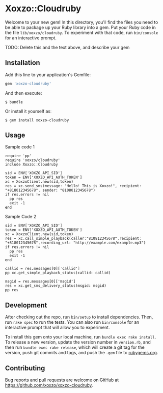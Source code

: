 # Xoxzo::Cloudruby

Welcome to your new gem! In this directory, you'll find the files you need to be able to package up your Ruby library into a gem. Put your Ruby code in the file `lib/xoxzo/cloudruby`. To experiment with that code, run `bin/console` for an interactive prompt.

TODO: Delete this and the text above, and describe your gem

## Installation

Add this line to your application's Gemfile:

```ruby
gem 'xoxzo-cloudruby'
```

And then execute:

    $ bundle

Or install it yourself as:

    $ gem install xoxzo-cloudruby

## Usage

Sample code 1

    require 'pp'
    require 'xoxzo/cloudruby'
    include Xoxzo::Cloudruby
    
    sid = ENV['XOXZO_API_SID']
    token = ENV['XOXZO_API_AUTH_TOKEN']
    xc = XoxzoClient.new(sid,token)
    res = xc.send_sms(message: "Hello! This is Xoxzo!", recipient: "+818012345678", sender: "8108012345678")
    if res.errors != nil
      pp res
      exit -1
    end

Sample Code 2

    sid = ENV['XOXZO_API_SID']
    token = ENV['XOXZO_API_AUTH_TOKEN']
    xc = XoxzoClient.new(sid,token)
    res = xc.call_simple_playback(caller:"810812345678",recipient: "+818012345678",recording_url: "http://example.com/example.mp3")
    if res.errors != nil
      pp res
      exit -1
    end
    
    callid = res.messages[0]['callid']
    pp xc.get_simple_playback_status(callid: callid)
        
    msgid = res.messages[0]['msgid']
    res = xc.get_sms_delivery_status(msgid: msgid)
    pp res
    

## Development

After checking out the repo, run `bin/setup` to install dependencies. Then, run `rake spec` to run the tests. You can also run `bin/console` for an interactive prompt that will allow you to experiment.

To install this gem onto your local machine, run `bundle exec rake install`. To release a new version, update the version number in `version.rb`, and then run `bundle exec rake release`, which will create a git tag for the version, push git commits and tags, and push the `.gem` file to [rubygems.org](https://rubygems.org).

## Contributing

Bug reports and pull requests are welcome on GitHub at https://github.com/xoxzo/xoxzo-cloudruby.


